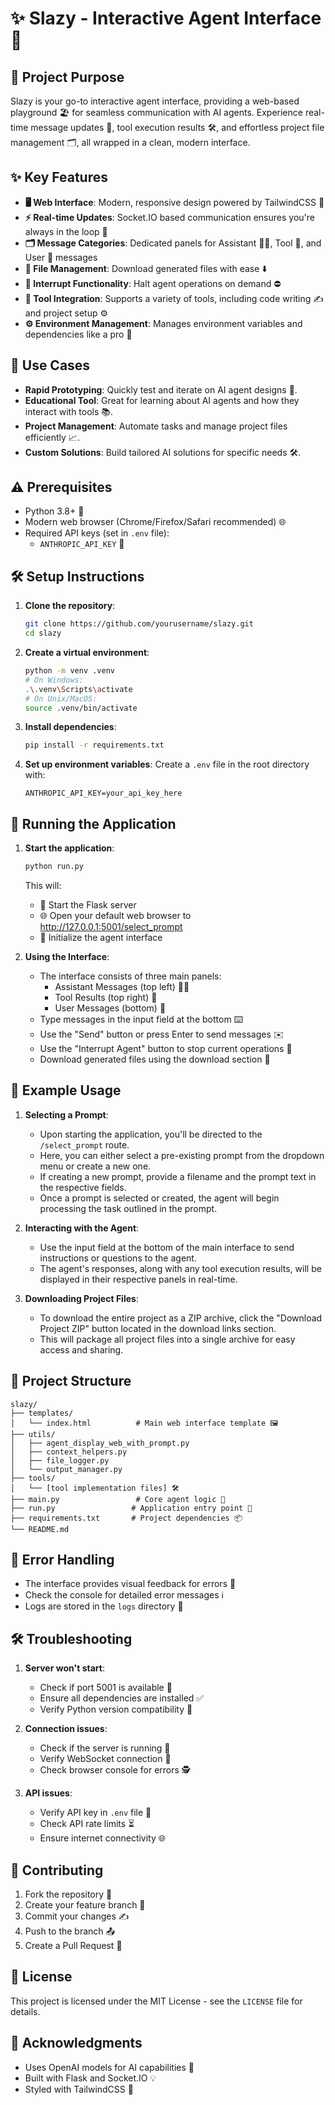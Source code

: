 # ✨ Slazy - Interactive Agent Interface 🤖

## 🚀 Project Purpose
Slazy is your go-to interactive agent interface, providing a web-based playground 🏖️ for seamless communication with AI agents. Experience real-time message updates 💬, tool execution results 🛠️, and effortless project file management 🗂️, all wrapped in a clean, modern interface.

## ✨ Key Features
- **🖥️ Web Interface**: Modern, responsive design powered by TailwindCSS 🎨
- **⚡ Real-time Updates**: Socket.IO based communication ensures you're always in the loop 🔄
- **🗂️ Message Categories**: Dedicated panels for Assistant 🧞‍♀️, Tool 🧰, and User 🤡 messages
- **💾 File Management**: Download generated files with ease ⬇️
- **🛑 Interrupt Functionality**: Halt agent operations on demand ⛔
- **🧰 Tool Integration**: Supports a variety of tools, including code writing ✍️ and project setup ⚙️
- **⚙️ Environment Management**: Manages environment variables and dependencies like a pro 💼

## 🎯 Use Cases
- **Rapid Prototyping**: Quickly test and iterate on AI agent designs 🧪.
- **Educational Tool**: Great for learning about AI agents and how they interact with tools 📚.
- **Project Management**: Automate tasks and manage project files efficiently 📈.
- **Custom Solutions**: Build tailored AI solutions for specific needs 🛠️.

## ⚠️ Prerequisites
- Python 3.8+ 🐍
- Modern web browser (Chrome/Firefox/Safari recommended) 🌐
- Required API keys (set in `.env` file):
  - `ANTHROPIC_API_KEY` 🔑

## 🛠️ Setup Instructions
1. **Clone the repository**:
    ```sh
    git clone https://github.com/yourusername/slazy.git
    cd slazy
    ```

2. **Create a virtual environment**:
    ```sh
    python -m venv .venv
    # On Windows:
    .\.venv\Scripts\activate
    # On Unix/MacOS:
    source .venv/bin/activate
    ```

3. **Install dependencies**:
    ```sh
    pip install -r requirements.txt
    ```

4. **Set up environment variables**:
    Create a `.env` file in the root directory with:
    ```
    ANTHROPIC_API_KEY=your_api_key_here
    ```

## 🏃 Running the Application

1. **Start the application**:
    ```sh
    python run.py
    ```
    This will:
    - 🚀 Start the Flask server
    - 🌐 Open your default web browser to http://127.0.0.1:5001/select_prompt
    - 🤖 Initialize the agent interface

2. **Using the Interface**:
    - The interface consists of three main panels:
        - Assistant Messages (top left) 🧞‍♀️
        - Tool Results (top right) 🧰
        - User Messages (bottom) 🤡
    - Type messages in the input field at the bottom ⌨️
    - Use the "Send" button or press Enter to send messages ✉️
    - Use the "Interrupt Agent" button to stop current operations 🛑
    - Download generated files using the download section 💾

## 📝 Example Usage

1. **Selecting a Prompt**:
   - Upon starting the application, you'll be directed to the `/select_prompt` route.
   - Here, you can either select a pre-existing prompt from the dropdown menu or create a new one.
   - If creating a new prompt, provide a filename and the prompt text in the respective fields.
   - Once a prompt is selected or created, the agent will begin processing the task outlined in the prompt.

2. **Interacting with the Agent**:
   - Use the input field at the bottom of the main interface to send instructions or questions to the agent.
   - The agent's responses, along with any tool execution results, will be displayed in their respective panels in real-time.

3. **Downloading Project Files**:
   - To download the entire project as a ZIP archive, click the "Download Project ZIP" button located in the download links section.
   - This will package all project files into a single archive for easy access and sharing.

## 📂 Project Structure
```
slazy/
├── templates/
│   └── index.html          # Main web interface template 🖼️
├── utils/
│   ├── agent_display_web_with_prompt.py
│   ├── context_helpers.py
│   ├── file_logger.py
│   └── output_manager.py
├── tools/
│   └── [tool implementation files] 🛠️
├── main.py                 # Core agent logic 🧠
├── run.py                 # Application entry point 🚪
├── requirements.txt       # Project dependencies 📦
└── README.md
```

## 🐛 Error Handling
- The interface provides visual feedback for errors 🚨
- Check the console for detailed error messages ℹ️
- Logs are stored in the `logs` directory 📝

## 🛠️ Troubleshooting
1. **Server won't start**:
   - Check if port 5001 is available 🚫
   - Ensure all dependencies are installed ✅
   - Verify Python version compatibility 🐍

2. **Connection issues**:
   - Check if the server is running 🏃
   - Verify WebSocket connection 🔗
   - Check browser console for errors 🕵️

3. **API issues**:
   - Verify API key in `.env` file 🔑
   - Check API rate limits ⏳
   - Ensure internet connectivity 🌐

## 🤝 Contributing
1. Fork the repository 🍴
2. Create your feature branch 🌿
3. Commit your changes ✍️
4. Push to the branch 📤
5. Create a Pull Request 🤝

## 📜 License
This project is licensed under the MIT License - see the `LICENSE` file for details.

## 🙏 Acknowledgments
- Uses OpenAI models for AI capabilities 🤖
- Built with Flask and Socket.IO 💡
- Styled with TailwindCSS 🎨
